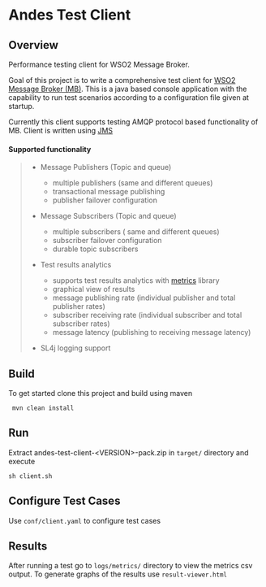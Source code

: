 Andes Test Client
==============

Overview
-----------
Performance testing client for WSO2 Message Broker. 

Goal of this project is to write a comprehensive test client for [WSO2 Message Broker (MB)](http://wso2.com/products/message-broker/). This is a java based  console application with the capability to run test scenarios according to a configuration file given at startup. 

Currently this client supports testing AMQP protocol based functionality of MB. Client is written using [JMS](https://docs.oracle.com/javaee/6/tutorial/doc/bncdr.html)

#### Supported functionality

> - Message Publishers (Topic and queue)
>   - multiple publishers (same and different queues)
>   - transactional message publishing
>   - publisher failover configuration
>  
> - Message Subscribers (Topic and queue)
>   - multiple subscribers ( same and different queues)
>   - subscriber failover configuration
>   - durable topic subscribers
> 
> - Test results analytics
>   - supports test results analytics with [metrics](https://dropwizard.github.io/metrics/) library 
>   - graphical view of results
>   - message publishing rate (individual publisher and total publisher rates)
>   - subscriber receiving rate (individual subscriber and total subscriber rates)
>   - message latency (publishing to receiving message latency)
>   
> - SL4j logging support
>  

Build
------
To get started clone this project and build using maven
```
 mvn clean install
```

Run
----
Extract andes-test-client-\<VERSION\>-pack.zip in `target/` directory and execute 
```
sh client.sh
```

Configure Test Cases
-------------------------

Use `conf/client.yaml` to configure test cases

Results
---------
After running a test go to `logs/metrics/` directory to view the metrics csv output.
To generate graphs of the results use `result-viewer.html` 
